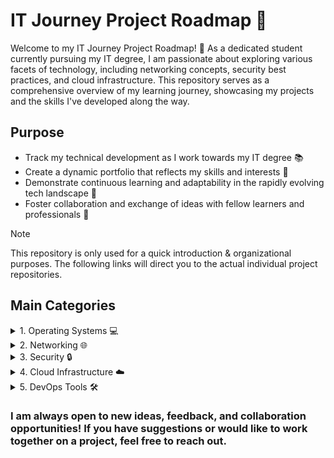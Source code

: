 # IT Journey Project Roadmap 🚀

Welcome to my IT Journey Project Roadmap! 🎉 As a dedicated student currently pursuing my IT degree, I am passionate about exploring various facets of technology, including networking concepts, security best practices, and cloud infrastructure. This repository serves as a comprehensive overview of my learning journey, showcasing my projects and the skills I've developed along the way.

## Purpose

- Track my technical development as I work towards my IT degree 📚
- Create a dynamic portfolio that reflects my skills and interests 💼
- Demonstrate continuous learning and adaptability in the rapidly evolving tech landscape 🌱
- Foster collaboration and exchange of ideas with fellow learners and professionals 🤝

> [!NOTE]
> This repository is only used for a quick introduction & organizational purposes. The following links will direct you to the actual individual project repositories.

## Main Categories

<details>
<summary>1. Operating Systems 💻</summary>

Projects demonstrating my knowledge on commands, configurations, & management of different operating systems. 
- Linux 🐧
- Windows Server

### Project Description Template

1. **Project Title**
2. **Technology Stack**
3. **Learning Objectives**
4. **Key Features**
5. **Challenges Overcome**
6. **Future Improvements**

</details>

<details>
<summary>2. Networking 🌐</summary>

Repositories demonstrating my understanding of networking concepts and protocols.
- TCP/IP
- Routing and Switching
- Network Security

### Project Description Template

1. **Project Title**
2. **Technology Stack**
3. **Learning Objectives**
4. **Key Features**
5. **Challenges Overcome**
6. **Future Improvements**

</details>

<details>
<summary>3. Security 🔒</summary>

Projects focused on implementing security best practices and understanding cybersecurity principles.
- Cybersecurity Fundamentals
- Penetration Testing
- Security Compliance

### Project Description Template

1. **Project Title**
2. **Technology Stack**
3. **Learning Objectives**
4. **Key Features**
5. **Challenges Overcome**
6. **Future Improvements**

</details>

<details>
<summary>4. Cloud Infrastructure ☁️</summary>

Repositories showcasing my work with cloud technologies and services.
- AWS (Amazon Web Services)
- Azure (Microsoft Cloud)
- Google Cloud Platform

### Project Description Template

1. **Project Title**
2. **Technology Stack**
3. **Learning Objectives**
4. **Key Features**
5. **Challenges Overcome**
6. **Future Improvements**

</details>

<details>
<summary>5. DevOps Tools 🛠️</summary>

- Docker 🐳
- Kubernetes
- CI/CD Pipelines

### Project Description Template

1. **Project Title**
2. **Technology Stack**
3. **Learning Objectives**
4. **Key Features**
5. **Challenges Overcome**
6. **Future Improvements**

</details>

### I am always open to new ideas, feedback, and collaboration opportunities! If you have suggestions or would like to work together on a project, feel free to reach out.
